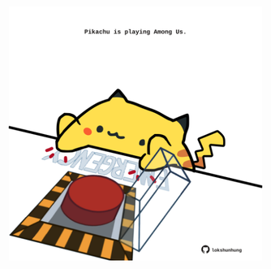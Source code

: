 <!-- built at 31/10/2022, 22:01:22 UTC -->
<p align="center">
  <img width="500" height="500" src="./ReadmeImage.svg">
</p>
